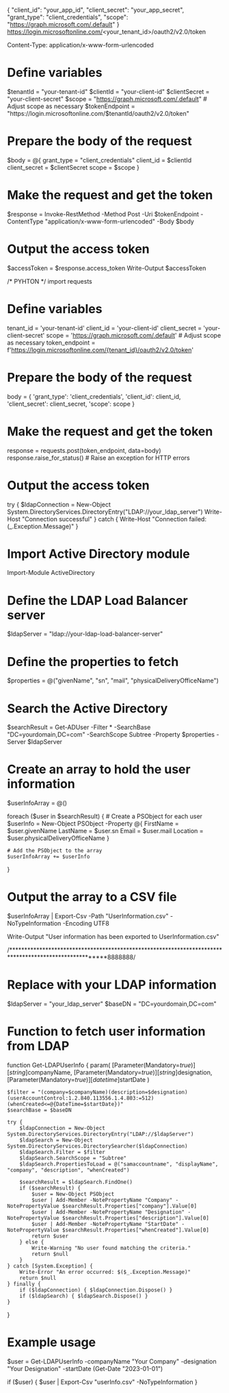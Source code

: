 {
    "client_id": "your_app_id",
    "client_secret": "your_app_secret",
    "grant_type": "client_credentials",
    "scope": "https://graph.microsoft.com/.default"
}
https://login.microsoftonline.com/<your_tenant_id>/oauth2/v2.0/token

Content-Type: application/x-www-form-urlencoded

# Define variables
$tenantId = "your-tenant-id"
$clientId = "your-client-id"
$clientSecret = "your-client-secret"
$scope = "https://graph.microsoft.com/.default"  # Adjust scope as necessary
$tokenEndpoint = "https://login.microsoftonline.com/$tenantId/oauth2/v2.0/token"

# Prepare the body of the request
$body = @{
    grant_type    = "client_credentials"
    client_id     = $clientId
    client_secret = $clientSecret
    scope         = $scope
}

# Make the request and get the token
$response = Invoke-RestMethod -Method Post -Uri $tokenEndpoint -ContentType "application/x-www-form-urlencoded" -Body $body

# Output the access token
$accessToken = $response.access_token
Write-Output $accessToken

/* PYHTON */
import requests

# Define variables
tenant_id = 'your-tenant-id'
client_id = 'your-client-id'
client_secret = 'your-client-secret'
scope = 'https://graph.microsoft.com/.default'  # Adjust scope as necessary
token_endpoint = f'https://login.microsoftonline.com/{tenant_id}/oauth2/v2.0/token'

# Prepare the body of the request
body = {
    'grant_type': 'client_credentials',
    'client_id': client_id,
    'client_secret': client_secret,
    'scope': scope
}

# Make the request and get the token
response = requests.post(token_endpoint, data=body)
response.raise_for_status()  # Raise an exception for HTTP errors

# Output the access token


try {
    $ldapConnection = New-Object System.DirectoryServices.DirectoryEntry("LDAP://your_ldap_server")
    Write-Host "Connection successful"
} catch {
    Write-Host "Connection failed: $($_.Exception.Message)"
}


# Import Active Directory module
Import-Module ActiveDirectory

# Define the LDAP Load Balancer server
$ldapServer = "ldap://your-ldap-load-balancer-server"

# Define the properties to fetch
$properties = @("givenName", "sn", "mail", "physicalDeliveryOfficeName")

# Search the Active Directory
$searchResult = Get-ADUser -Filter * -SearchBase "DC=yourdomain,DC=com" -SearchScope Subtree -Property $properties -Server $ldapServer

# Create an array to hold the user information
$userInfoArray = @()

foreach ($user in $searchResult) {
    # Create a PSObject for each user
    $userInfo = New-Object PSObject -Property @{
        FirstName = $user.givenName
        LastName  = $user.sn
        Email     = $user.mail
        Location  = $user.physicalDeliveryOfficeName
    }

    # Add the PSObject to the array
    $userInfoArray += $userInfo
}

# Output the array to a CSV file
$userInfoArray | Export-Csv -Path "UserInformation.csv" -NoTypeInformation -Encoding UTF8

Write-Output "User information has been exported to UserInformation.csv"



/*******************************************************************************************************8888888/
# Replace with your LDAP information
$ldapServer = "your_ldap_server"
$baseDN = "DC=yourdomain,DC=com"

# Function to fetch user information from LDAP
function Get-LDAPUserInfo {
    param(
        [Parameter(Mandatory=$true)]
        [string]$companyName,
        [Parameter(Mandatory=$true)]
        [string]$designation,
        [Parameter(Mandatory=$true)]
        [datetime]$startDate
    )

    $filter = "(company=$companyName)(description=$designation)(userAccountControl:1.2.840.113556.1.4.803:=512)(whenCreated<=@{DateTime=$startDate})"
    $searchBase = $baseDN

    try {
        $ldapConnection = New-Object System.DirectoryServices.DirectoryEntry("LDAP://$ldapServer")
        $ldapSearch = New-Object System.DirectoryServices.DirectorySearcher($ldapConnection)
        $ldapSearch.Filter = $filter
        $ldapSearch.SearchScope = "Subtree"
        $ldapSearch.PropertiesToLoad = @("samaccountname", "displayName", "company", "description", "whenCreated")

        $searchResult = $ldapSearch.FindOne()
        if ($searchResult) {
            $user = New-Object PSObject
            $user | Add-Member -NotePropertyName "Company" -NotePropertyValue $searchResult.Properties["company"].Value[0]
            $user | Add-Member -NotePropertyName "Designation" -NotePropertyValue $searchResult.Properties["description"].Value[0]
            $user | Add-Member -NotePropertyName "StartDate" -NotePropertyValue $searchResult.Properties["whenCreated"].Value[0]
            return $user
        } else {
            Write-Warning "No user found matching the criteria."
            return $null
        }
    } catch [System.Exception] {
        Write-Error "An error occurred: $($_.Exception.Message)"
        return $null
    } finally {
        if ($ldapConnection) { $ldapConnection.Dispose() }
        if ($ldapSearch) { $ldapSearch.Dispose() }
    }
}

# Example usage
$user = Get-LDAPUserInfo -companyName "Your Company" -designation "Your Designation" -startDate (Get-Date "2023-01-01")

if ($user) {
    $user | Export-Csv "userInfo.csv" -NoTypeInformation
}

